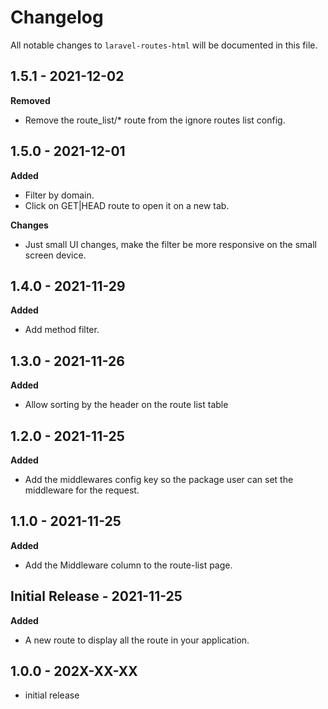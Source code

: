 # Changelog

All notable changes to `laravel-routes-html` will be documented in this file.

## 1.5.1 - 2021-12-02

**Removed**

- Remove the route_list/* route from the ignore routes list config.

## 1.5.0 - 2021-12-01

**Added**

- Filter by domain.
- Click on GET|HEAD route to open it on a new tab.

**Changes**

- Just small UI changes, make the filter be more responsive on the small screen device.

## 1.4.0 - 2021-11-29

**Added**

- Add method filter.

## 1.3.0 - 2021-11-26

**Added**

- Allow sorting by the header on the route list table

## 1.2.0 - 2021-11-25

**Added**

- Add the middlewares config key so the package user can set the middleware for the request.

## 1.1.0 - 2021-11-25

**Added**

- Add the Middleware column to the route-list page.

## Initial Release - 2021-11-25

**Added**

- A new route to display all the route in your application.

## 1.0.0 - 202X-XX-XX

- initial release
